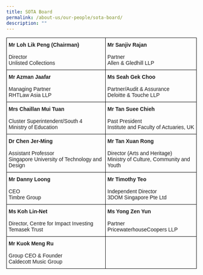 ```yaml
---
title: SOTA Board
permalink: /about-us/our-people/sota-board/
description: ""
---
```

<style type="text/css">
.tg  {border-collapse:collapse;border-spacing:0;}
.tg td{border-color:black;border-style:solid;border-width:1px;font-family:Arial, sans-serif;font-size:14px;
  overflow:hidden;padding:10px 5px;word-break:normal;}
.tg th{border-color:black;border-style:solid;border-width:1px;font-family:Arial, sans-serif;font-size:14px;
  font-weight:normal;overflow:hidden;padding:10px 5px;word-break:normal;}
.tg .tg-0lax{text-align:left;vertical-align:top}
</style>
<table class="tg">
<thead>
  <tr>
    <th class="tg-0lax"><span style="font-weight:bold">Mr Loh Lik Peng (Chairman)</span><br><br><span style="font-weight:400;font-style:normal">Director</span><br><span style="font-weight:400;font-style:normal">Unlisted Collections</span></th>
    <th class="tg-0lax"><span style="font-weight:700">Mr Sanjiv Rajan</span><br><br>Partner<br>Allen &amp; Gledhill LLP</th>
  </tr>
</thead>
<tbody>
  <tr>
    <td class="tg-0lax"><span style="font-weight:700">Mr Azman Jaafar</span><br><br>Managing Partner<br>RHTLaw Asia LLP</td>
    <td class="tg-0lax"><span style="font-weight:700">Ms Seah Gek Choo</span><br><br>Partner/Audit &amp; Assurance<br>Deloitte &amp; Touche LLP</td>
  </tr>
  <tr>
    <td class="tg-0lax"><span style="font-weight:700">Mrs Chaillan Mui Tuan</span><br><br>Cluster Superintendent/South 4<br>Ministry of Education</td>
    <td class="tg-0lax"><span style="font-weight:700">Mr Tan Suee Chieh</span><br><br>Past President<br>Institute and Faculty of Actuaries, UK</td>
  </tr>
  <tr>
    <td class="tg-0lax"><span style="font-weight:700">Dr Chen Jer-Ming</span><br><br>Assistant Professor<br>Singapore University of Technology and Design</td>
    <td class="tg-0lax"><span style="font-weight:700">Mr Tan Xuan Rong</span><br><br>Director (Arts and Heritage)<br>Ministry of Culture, Community and Youth</td>
  </tr>
  <tr>
    <td class="tg-0lax"><span style="font-weight:700">Mr Danny Loong</span><br><br>CEO<br>Timbre Group</td>
    <td class="tg-0lax"><span style="font-weight:700">Mr Timothy Teo</span><br><br>Independent Director<br>3DOM Singapore Pte Ltd</td>
  </tr>
  <tr>
    <td class="tg-0lax"><span style="font-weight:700">Ms Koh Lin-Net</span><br><br>Director, Centre for Impact Investing<br>Temasek Trust</td>
    <td class="tg-0lax"><span style="font-weight:700">Ms Yong Zen Yun</span><br><br>Partner<br>PricewaterhouseCoopers LLP</td>
  </tr>
  <tr>
    <td class="tg-0lax"><span style="font-weight:700">Mr Kuok Meng Ru</span><br><br>Group CEO &amp; Founder<br>Caldecott Music Group</td>
    <td class="tg-0lax"></td>
  </tr>
</tbody>
</table>